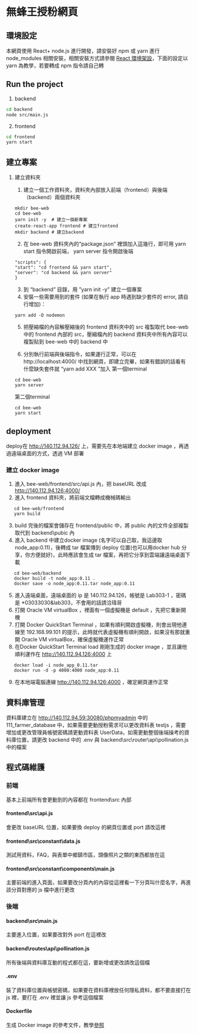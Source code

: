 # 無蜂王授粉網頁
## 環境設定
本網頁使用 React+ node.js 進行開發，請安裝好 npm 或 yarn 進行 node_modules 相關安裝，相關安裝方式請參閱 [React 環境架設](https://eyesofkids.gitbooks.io/react-basic-zh-tw/content/day14_react_env/)，下面的設定以 yarn 為教學，若要轉成 npm 指令請自己轉

## Run the project

1. backend
```bash
cd backend
node src/main.js
```
2. frontend
```bash
cd frontend
yarn start
```

## 建立專案
1. 建立資料夾
   1. 建立一個工作資料夾，資料夾內部放入前端（frontend）與後端（backend）兩個資料夾
   ```
   mkdir bee-web
   cd bee-web
   yarn init -y  # 建立一個新專案
   create-react-app frontend # 建立frontend
   mkdir backend # 建立backend
   ```
   2. 在 bee-web 資料夾內的“package.json” 裡頭加入這幾⾏，即可用 yarn start 指令開啟前端， yarn server 指令開啟後端
   
   ```
   "scripts": {
   "start": "cd frontend && yarn start",
   "server": "cd backend && yarn server"
   }
   ```

   3. 到 “backend” ⽬錄，⽤ ”yarn init -y” 建立⼀個專案
   4. 安裝⼀些需要⽤到的套件 (如果在執⾏ app 時遇到缺少套件的 error, 請⾃⾏增加)：
    ```
    yarn add -D nodemon
    ```
   5. 把壓縮檔的內容解壓縮後的 frontend 資料夾中的 src 複製取代 bee-web 中的 frontend 內部的 src，壓縮檔內的 backend 資料夾中所有內容可以複製貼到 bee-web 中的 backend 中
   
   6.  分別執行前端與後端指令，如果運行正常，可以在 http://localhost:4000/ 中找到網頁，即建立完畢，如果有錯誤的話看有什麼缺失套件就 “yarn add XXX ”加入
    第一個terminal

   ```bash=
   cd bee-web
   yarn server
   ```
   第二個terminal
   ```bash=
   cd bee-web
   yarn start
   ```

## deployment
deploy在 http://140.112.94.126/ 上，需要先在本地端建立 docker image ，再透過遠端桌面的方式，透過 VM 部署

### 建立 docker image
1. 進入 bee-web/frontend/src/api.js 內，把 baseURL 改成 http://140.112.94.126:4000/
2. 進入 frontend 資料夾，將前端文檔轉成機械碼輸出
```bash=
   cd bee-web/frontend
   yarn build
```
3. build 完後的檔案會儲存在 frontend/public 中，將 public 內的文件全部複製取代到 backend\pubic 內
4. 進入 backend 中建立docker image (名字可以自己取，我這邊取node_app:0.11)，後轉成 tar 檔案傳到 deploy 位置(也可以用docker hub 分享，你方便就好)，此時應該會生成 tar 檔案，再把它分享到雲端讓遠端桌面下載
```bash=
   cd bee-web/backend
   docker build -t node_app:0.11 . 
   docker save -o node_app:0.11.tar node_app:0.11
```
5. 進入遠端桌面，遠端桌面的 ip 是 140.112.94.126，帳號是 Lab303-1 ，密碼是 *03033030&lab303，不會用的話請洽瑋哥
6. 打開 Oracle VM virtualBox ，裡面有一個虛擬機是 default ，先把它重新開機
7. 打開 Docker QuickStart Terminal ，如果有順利開啟虛擬機，則會出現他連線至 192.168.99.101 的提示，此時就代表虛擬機有順利開啟，如果沒有那就重開 Oracle VM virtualBox，確保虛擬機運作正常
8. 在Docker QuickStart Terminal load 剛剛生成的 docker image ，並且讓他順利運作在 http://140.112.94.126:4000 上
```bash=
   docker load -i node_app_0.11.tar
   docker run -d -p 4000:4000 node_app:0.11
```
9. 在本地端電腦連線 http://140.112.94.126:4000 ，確定網頁運作正常

## 資料庫管理
資料庫建立在 http://140.112.94.59:30080/phpmyadmin 中的 111_farmer_database 中，如果需要更動授粉需求可以更改資料表 testjs ，需要增加或更改管理員帳號密碼請更動資料表 UserData，如需更動整個後端操考的資料庫位置，請更改 backend 中的 .env 與 backend\src\router\api\pollination.js 中的檔案

## 程式碼維護
### 前端
基本上前端所有會更動到的內容都在 frontend\src 內部

#### frontend\src\api.js
會更改 baseURL 位置，如果要換 deploy 的網頁位置或 port 請改這裡

#### frontend\src\constant\data.js
測試用資料，FAQ，與表單中鄉鎮市區，頭像照片之類的東西都放在這

#### frontend\src\constant\components\main.js
主要前端的進入頁面，如果要改分頁內的內容從這裡看一下分頁叫什麼名字，再進該分頁對應的 js 檔中進行更改

### 後端

#### backend\src\main.js
主要進入位置，如果要改對外 port 在這裡改

#### backend\routes\api\pollination.js
所有後端與資料庫互動的程式都在這，要新增或更改請改這個檔

#### .env
裝了資料庫位置與帳號密碼，如果要在資料庫裡放任何隱私資料，都不要直接打在 js 裡，要打在 .env 裡並讓 js 參考這個檔案

#### Dockerfile
生成 Docker image 的參考文件，教學[參照](https://peihsinsu.gitbooks.io/docker-note-book/content/docker-build.html)
